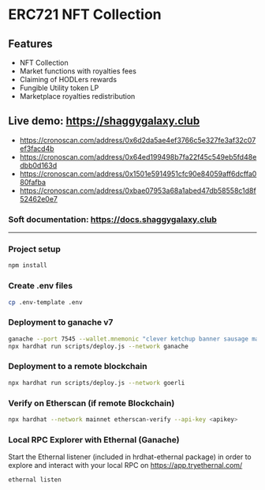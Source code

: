 # ERC721 NFT Collection

## Features
- NFT Collection
- Market functions with royalties fees
- Claiming of HODLers rewards
- Fungible Utility token LP
- Marketplace royalties redistribution

## Live demo: https://shaggygalaxy.club
- https://cronoscan.com/address/0x6d2da5ae4ef3766c5e327fe3af32c07ef3facd4b
- https://cronoscan.com/address/0x64ed199498b7fa22f45c549eb5fd48edbb0d163d
- https://cronoscan.com/address/0x1501e5914951cfc90e84059aff6dcffa080fafba
- https://cronoscan.com/address/0xbae07953a68a1abed47db58558c1d8f52462e0e7
### Soft documentation: https://docs.shaggygalaxy.club

<hr/>

### Project setup
```bash
npm install
```

### Create .env files
```bash
cp .env-template .env
```

### Deployment to ganache v7
```bash
ganache --port 7545 --wallet.mnemonic "clever ketchup banner sausage matter blouse thrive spider water claw lazy approve" --database.dbPath "/Users/stefano/Sites/cronos-shaggy-galaxy/ganache-db/"
npx hardhat run scripts/deploy.js --network ganache
```

### Deployment to a remote blockchain
```bash
npx hardhat run scripts/deploy.js --network goerli
```

### Verify on Etherscan (if remote Blockchain)
```bash
npx hardhat --network mainnet etherscan-verify --api-key <apikey>
```

### Local RPC Explorer with Ethernal (Ganache)
Start the Ethernal listener (included in hrdhat-ethernal package) in order to explore and interact with your local RPC on https://app.tryethernal.com/
```bash
ethernal listen
```
